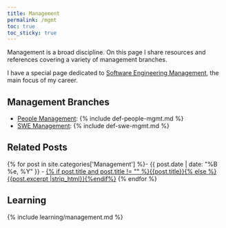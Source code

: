 ```yaml
---
title: Management
permalink: /mgmt
toc: true
toc_sticky: true
---
```


Management is a broad discipline. On this page I share resources and references covering a variety of management branches.

I have a special page dedicated to [Software Engineering Management](/mgmt/swe), the main focus of my career.

## Management Branches

- [People Management](/mgmt/people): {% include def-people-mgmt.md %}
- [SWE Management](/mgmt/swe): {% include def-swe-mgmt.md %}

## Related Posts

{% for post in site.categories['Management'] %}- {{ post.date | date: "%B %e, %Y" }} - <a href="{{ site.baseurl }}{{ post.url }}">{% if post.title and post.title != "" %}{{post.title}}{% else %}{{post.excerpt |strip_html}}{%endif%}</a>
{% endfor %}

## Learning

{% include learning/management.md %}